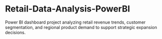 # Retail-Data-Analysis-PowerBI
Power BI dashboard project analyzing retail revenue trends, customer segmentation, and regional product demand to support strategic expansion decisions.
